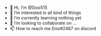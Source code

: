 - 👋 Hi, I’m @Doo515
- 👀 I’m interested in all kind of things 
- 🌱 I’m currently learning nothing yet
- 💞️ I’m looking to collaborate on ...
- 📫 How to reach me Doo#2467 on discord

<!---
Doo515/Doo515 is a ✨ special ✨ repository because its `README.md` (this file) appears on your GitHub profile.
You can click the Preview link to take a look at your changes.
--->
